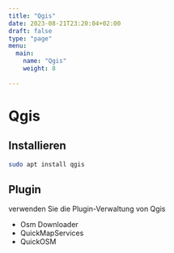 ```yaml
---
title: "Qgis"
date: 2023-08-21T23:20:04+02:00
draft: false
type: "page"
menu: 
  main:
    name: "Qgis"
    weight: 8
    
---
```


# Qgis
## Installieren
```bash
sudo apt install qgis
```
## Plugin
verwenden Sie die Plugin-Verwaltung von Qgis
- Osm Downloader
- QuickMapServices
- QuickOSM




